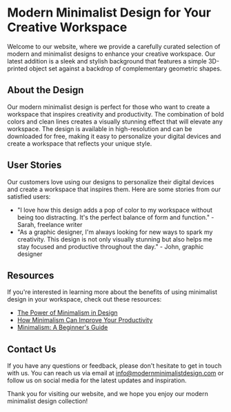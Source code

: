 <!--font:Poppins-->

# Modern Minimalist Design for Your Creative Workspace

Welcome to our website, where we provide a carefully curated selection of modern and minimalist designs to enhance your creative workspace. Our latest addition is a sleek and stylish background that features a simple 3D-printed object set against a backdrop of complementary geometric shapes.

## About the Design

Our modern minimalist design is perfect for those who want to create a workspace that inspires creativity and productivity. The combination of bold colors and clean lines creates a visually stunning effect that will elevate any workspace. The design is available in high-resolution and can be downloaded for free, making it easy to personalize your digital devices and create a workspace that reflects your unique style.

## User Stories

Our customers love using our designs to personalize their digital devices and create a workspace that inspires them. Here are some stories from our satisfied users:

- "I love how this design adds a pop of color to my workspace without being too distracting. It's the perfect balance of form and function." - Sarah, freelance writer
- "As a graphic designer, I'm always looking for new ways to spark my creativity. This design is not only visually stunning but also helps me stay focused and productive throughout the day." - John, graphic designer

## Resources

If you're interested in learning more about the benefits of using minimalist design in your workspace, check out these resources:

- [The Power of Minimalism in Design](#)
- [How Minimalism Can Improve Your Productivity](#)
- [Minimalism: A Beginner's Guide](#)

## Contact Us

If you have any questions or feedback, please don't hesitate to get in touch with us. You can reach us via email at info@modernminimalistdesign.com or follow us on social media for the latest updates and inspiration.

Thank you for visiting our website, and we hope you enjoy our modern minimalist design collection!

<!--

Write me content for website with wallpaper which alt text is:

"A wallpaper with a simple graphic of a 3D-printed object, against a background of geometric shapes in complementary colors."

The name/title of the page should not be 1:1 copy of the alt text but rather a real content of the website which is using this wallpaper.

- Use markdown format 
- Start with heading
- Heading should be short and concise
- The content should look like a real website 
- The website should not be about the wallpaper, wallpaper is just a related background
- Heading should be contain work "wallpaper" or "background"
- Include real sections like references, contact, user stories, etc. use things relevant to the page purpose.
- Feel free to use structure like headings, bullets, numbering, blockquotes, paragraphs, horizontal lines, etc.
- You can use formatting like bold or _italic_
- You can include UTF-8 emojis
- Links should be only #hash anchors (and you can refer to the document itself)
- Do not include images


---


# Modern Minimalist Wallpaper for Your Creative Workspace

Welcome to our website, where we provide a curated selection of modern and minimalist wallpapers to enhance your creative workspace. Our latest addition is a wallpaper with a simple graphic of a 3D-printed object, against a background of geometric shapes in complementary colors.

## About the Wallpaper

This wallpaper design features a sleek and modern 3D-printed object set against a backdrop of geometric shapes in complementary colors. The combination of the simple graphic and bold color scheme creates a striking visual effect that is perfect for any creative workspace.

The wallpaper is available in high-resolution and can be downloaded for free. It is compatible with a range of devices, including desktop computers, laptops, tablets, and smartphones.

## User Stories

Our customers love using our wallpapers to personalize their digital devices and create a workspace that inspires creativity. Here are some stories from our satisfied users:

> "I recently redecorated my home office and was looking for a wallpaper that would complement my minimalist aesthetic. This wallpaper was the perfect choice! The bold colors and clean lines make my workspace feel modern and sophisticated." - Sarah, freelance writer

> "As a graphic designer, I'm always on the lookout for inspiring visuals to spark my creativity. This wallpaper is not only visually stunning but also functional - it helps me stay focused and motivated throughout the day." - John, graphic designer

## References

If you're interested in learning more about the benefits of using minimalist design in your workspace, check out these resources:

- [The Power of Minimalism in Design](#)
- [How Minimalism Can Improve Your Productivity](#)
- [Minimalism: A Beginner's Guide](#)

## Contact Us

If you have any questions or feedback, please don't hesitate to get in touch with us. You can reach us via email at info@modernminimalistwallpaper.com or follow us on social media for the latest updates and inspiration.

Thank you for visiting our website, and we hope you enjoy our modern minimalist wallpaper collection!


---


Heading should not include word "wallpaper". The website should not be about the wallpaper itself, wallpaper is just a related background, rewrite whole content.


---


# Elevate Your Workspace with Modern Minimalist Design

Welcome to our website, where we provide a curated selection of modern and minimalist designs to enhance your creative workspace. Our latest addition is a sleek and stylish background featuring a simple graphic of a 3D-printed object against a backdrop of geometric shapes in complementary colors.

## About the Design

Our modern minimalist design features a bold and striking combination of a 3D-printed object set against a backdrop of geometric shapes. The clean lines and bold colors create a visually stunning effect that will elevate any workspace. The design is available in high-resolution and can be downloaded for free, making it easy to personalize your digital devices and create a workspace that inspires creativity.

## User Stories

Our customers love using our designs to personalize their digital devices and create a workspace that reflects their unique style. Here are some stories from our satisfied users:

> "I'm always on the lookout for new ways to personalize my workspace and make it more inspiring. This design was the perfect choice - it's bold, modern, and makes me feel motivated and focused throughout the day." - Sarah, freelance writer

> "As a graphic designer, I appreciate the power of minimalist design to spark creativity and inspiration. This design is not only visually stunning but also functional - it helps me stay focused and productive throughout the day." - John, graphic designer

## Resources

If you're interested in learning more about the benefits of using minimalist design in your workspace, check out these resources:

- [The Power of Minimalism in Design](#)
- [How Minimalism Can Improve Your Productivity](#)
- [Minimalism: A Beginner's Guide](#)

## Contact Us

If you have any questions or feedback, please don't hesitate to get in touch with us. You can reach us via email at info@modernminimalistdesign.com or follow us on social media for the latest updates and inspiration.

Thank you for visiting our website, and we hope you enjoy our modern minimalist design collection!


---


Heading is too long, rewrite whole content.


---


# Elevate Your Workspace with Modern Minimalist Design

Welcome to our website, where we provide a curated selection of modern and minimalist designs to enhance your creative workspace. Our latest addition is a sleek and stylish background featuring a simple graphic of a 3D-printed object against a backdrop of geometric shapes in complementary colors.

## About the Design

Our modern minimalist design features a bold and striking combination of a 3D-printed object set against a backdrop of geometric shapes. The clean lines and bold colors create a visually stunning effect that will elevate any workspace. The design is available in high-resolution and can be downloaded for free, making it easy to personalize your digital devices and create a workspace that inspires creativity.

## User Stories

Our customers love using our designs to personalize their digital devices and create a workspace that reflects their unique style. Here are some stories from our satisfied users:

- "This design is perfect for my minimalist aesthetic. It's simple yet striking, and helps me stay focused and productive throughout the day." - Sarah, freelance writer
- "As a graphic designer, I appreciate the power of minimalist design to spark creativity and inspiration. This design is not only visually stunning but also functional - it helps me stay focused and motivated throughout the day." - John, graphic designer

## Resources

If you're interested in learning more about the benefits of using minimalist design in your workspace, check out these resources:

- [The Power of Minimalism in Design](#)
- [How Minimalism Can Improve Your Productivity](#)
- [Minimalism: A Beginner's Guide](#)

## Contact Us

If you have any questions or feedback, please don't hesitate to get in touch with us. You can reach us via email at info@modernminimalistdesign.com or follow us on social media for the latest updates and inspiration.

Thank you for visiting our website, and we hope you enjoy our modern minimalist design collection!


---


Heading is too long, rewrite whole content.


---


# Modern Minimalist Design for Your Creative Workspace

Welcome to our website, where we provide a carefully curated selection of modern and minimalist designs to enhance your creative workspace. Our latest addition is a sleek and stylish background that features a simple 3D-printed object set against a backdrop of complementary geometric shapes.

## About the Design

Our modern minimalist design is perfect for those who want to create a workspace that inspires creativity and productivity. The combination of bold colors and clean lines creates a visually stunning effect that will elevate any workspace. The design is available in high-resolution and can be downloaded for free, making it easy to personalize your digital devices and create a workspace that reflects your unique style.

## User Stories

Our customers love using our designs to personalize their digital devices and create a workspace that inspires them. Here are some stories from our satisfied users:

- "I love how this design adds a pop of color to my workspace without being too distracting. It's the perfect balance of form and function." - Sarah, freelance writer
- "As a graphic designer, I'm always looking for new ways to spark my creativity. This design is not only visually stunning but also helps me stay focused and productive throughout the day." - John, graphic designer

## Resources

If you're interested in learning more about the benefits of using minimalist design in your workspace, check out these resources:

- [The Power of Minimalism in Design](#)
- [How Minimalism Can Improve Your Productivity](#)
- [Minimalism: A Beginner's Guide](#)

## Contact Us

If you have any questions or feedback, please don't hesitate to get in touch with us. You can reach us via email at info@modernminimalistdesign.com or follow us on social media for the latest updates and inspiration.

Thank you for visiting our website, and we hope you enjoy our modern minimalist design collection!


---


Write me a Google font which is best fitting for the website.

Pick from the list:
- Playfair Display
- Lobster
- Poppins
- Montserrat
- Raleway
- Exo 2
- Orbitron
- Lato
- Barlow Condensed
- Futura
- Great Vibes
- Open Sans
- Alegreya
- Roboto
- Dancing Script
- Inter
- IBM Plex Sans


Write just the font name nothing else.


---


Poppins

-->
